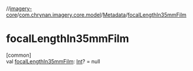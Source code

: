 //[imagery-core](../../../index.md)/[com.chrynan.imagery.core.model](../index.md)/[Metadata](index.md)/[focalLengthIn35mmFilm](focal-length-in35mm-film.md)

# focalLengthIn35mmFilm

[common]\
val [focalLengthIn35mmFilm](focal-length-in35mm-film.md): [Int](https://kotlinlang.org/api/latest/jvm/stdlib/kotlin/-int/index.html)? = null
